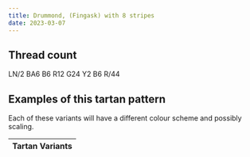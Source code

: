 ```yaml
---
title: Drummond, (Fingask) with 8 stripes
date: 2023-03-07
---
```



## Thread count
LN/2 BA6 B6 R12 G24 Y2 B6 R/44

## Examples of this tartan pattern
Each of these variants will have a different colour scheme and possibly scaling.

| Tartan Variants |
|---------|

